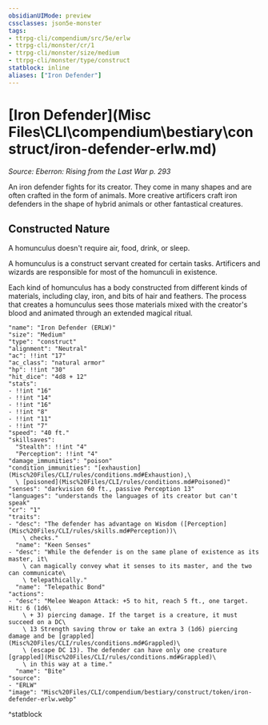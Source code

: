 ```yaml
---
obsidianUIMode: preview
cssclasses: json5e-monster
tags:
- ttrpg-cli/compendium/src/5e/erlw
- ttrpg-cli/monster/cr/1
- ttrpg-cli/monster/size/medium
- ttrpg-cli/monster/type/construct
statblock: inline
aliases: ["Iron Defender"]
---
```

# [Iron Defender](Misc Files\CLI\compendium\bestiary\construct/iron-defender-erlw.md)
*Source: Eberron: Rising from the Last War p. 293*  

An iron defender fights for its creator. They come in many shapes and are often crafted in the form of animals. More creative artificers craft iron defenders in the shape of hybrid animals or other fantastical creatures.

## Constructed Nature

A homunculus doesn't require air, food, drink, or sleep.

A homunculus is a construct servant created for certain tasks. Artificers and wizards are responsible for most of the homunculi in existence.

Each kind of homunculus has a body constructed from different kinds of materials, including clay, iron, and bits of hair and feathers. The process that creates a homunculus sees those materials mixed with the creator's blood and animated through an extended magical ritual.

```statblock
"name": "Iron Defender (ERLW)"
"size": "Medium"
"type": "construct"
"alignment": "Neutral"
"ac": !!int "17"
"ac_class": "natural armor"
"hp": !!int "30"
"hit_dice": "4d8 + 12"
"stats":
- !!int "16"
- !!int "14"
- !!int "16"
- !!int "8"
- !!int "11"
- !!int "7"
"speed": "40 ft."
"skillsaves":
  "Stealth": !!int "4"
  "Perception": !!int "4"
"damage_immunities": "poison"
"condition_immunities": "[exhaustion](Misc%20Files/CLI/rules/conditions.md#Exhaustion),\
  \ [poisoned](Misc%20Files/CLI/rules/conditions.md#Poisoned)"
"senses": "darkvision 60 ft., passive Perception 13"
"languages": "understands the languages of its creator but can't speak"
"cr": "1"
"traits":
- "desc": "The defender has advantage on Wisdom ([Perception](Misc%20Files/CLI/rules/skills.md#Perception))\
    \ checks."
  "name": "Keen Senses"
- "desc": "While the defender is on the same plane of existence as its master, it\
    \ can magically convey what it senses to its master, and the two can communicate\
    \ telepathically."
  "name": "Telepathic Bond"
"actions":
- "desc": "Melee Weapon Attack: +5 to hit, reach 5 ft., one target. Hit: 6 (1d6\
    \ + 3) piercing damage. If the target is a creature, it must succeed on a DC\
    \ 13 Strength saving throw or take an extra 3 (1d6) piercing damage and be [grappled](Misc%20Files/CLI/rules/conditions.md#Grappled)\
    \ (escape DC 13). The defender can have only one creature [grappled](Misc%20Files/CLI/rules/conditions.md#Grappled)\
    \ in this way at a time."
  "name": "Bite"
"source":
- "ERLW"
"image": "Misc%20Files/CLI/compendium/bestiary/construct/token/iron-defender-erlw.webp"
```
^statblock